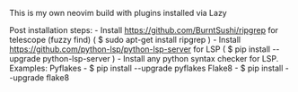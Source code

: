 This is my own neovim build with plugins installed via Lazy

Post installation steps:
    - Install https://github.com/BurntSushi/ripgrep for telescope (fuzzy find)
      ( $ sudo apt-get install ripgrep )
    - Install https://github.com/python-lsp/python-lsp-server for LSP
      ( $ pip install --upgrade python-lsp-server )
    - Install any python syntax checker for LSP. Examples:
      Pyflakes - $ pip install --upgrade pyflakes
      Flake8 - $ pip install --upgrade flake8
